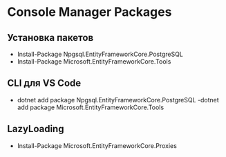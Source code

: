 # Console Manager Packages
## Установка пакетов
 - Install-Package Npgsql.EntityFrameworkCore.PostgreSQL
 - Install-Package Microsoft.EntityFrameworkCore.Tools
## CLI для VS Code
- dotnet add package Npgsql.EntityFrameworkCore.PostgreSQL
-dotnet add package Microsoft.EntityFrameworkCore.Tools
 ## LazyLoading
 - Install-Package Microsoft.EntityFrameworkCore.Proxies
